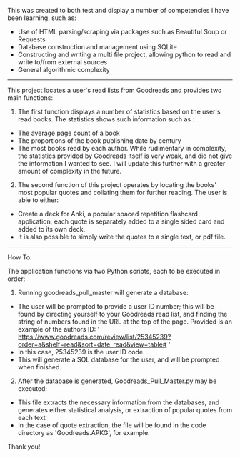 
This was created to both test and display a number of competencies i have been learning, such as:
- Use of HTML parsing/scraping via packages such as Beautiful Soup or Requests
- Database construction and management using SQLite
- Constructing and writing a multi file project, allowing python to read and write to/from external sources
- General algorithmic complexity


________________________________________________________________________________________________
This project locates a user's read lists from Goodreads and provides two main functions:

1. The first function displays a number of statistics based on the user's read books.
The statistics shows such information such as :
- The average page count of a book
- The proportions of the book publishing date by century
- The most books read by each author. 
While rudimentary in complexity, the statistics provided by Goodreads itself is very weak, and did not give the information I wanted to see.
I will update this further with a greater amount of complexity in the future.

2. The second function of this project operates by locating the books' most popular quotes and collating them for further reading. 
The user is able to either:
- Create a deck for Anki, a popular spaced repetition flashcard application; each quote is separately added to a single sided card and added to its own deck.
- It is also possible to simply write the quotes to a single text, or pdf file.

____________________________________________________________________________________________________________________________________________

How To:

The application functions via two Python scripts, each to be executed in order:

1. Running goodreads_pull_master will generate a database:
- The user will be prompted to provide a user ID number; this will be found by directing yourself to your Goodreads read list, and finding the string of numbers found in the URL
at the top of the page. Provided is an example of the authors ID:
' https://www.goodreads.com/review/list/25345239?order=a&shelf=read&sort=date_read&view=table# ' 
- In this case, 25345239 is the user ID code.
- This will generate a SQL database for the user, and will be prompted when finished.

2. After the database is generated, Goodreads_Pull_Master.py may be executed:
- This file extracts the necessary information from the databases, and generates either statistical analysis, or extraction of popular quotes from each text
- In the case of quote extraction, the file will be found in the code directory as 'Goodreads.APKG', for example.

Thank you!

